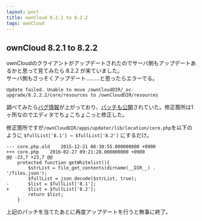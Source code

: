 ```yaml
---
layout: post
title: ownCloud 8.2.1 to 8.2.2
tags: ownCloud
---
```


## ownCloud 8.2.1 to 8.2.2

ownCloudのクライアントがアップデートされたのでサーバ側もアップデートあるかと思って見てみたら 8.2.2 が来ていました。  
サーバ側もさっそくアップデート………と思ったらエラーでる。

```
Update failed. Unable to move /ownCloudDIR/_oc-upgrade/8.2.2.2/core/resources to /ownCloudDIR/resources
```

調べてみたら[バグ情報](https://github.com/owncloud/updater/issues/189)が上がっており、[パッチも公開](https://github.com/owncloud/updater/pull/192/files)されていた。修正箇所は1ヶ所なのでエディタでちょこちょこっと修正した。

修正箇所ですが`/ownCloudDIR/apps/updater/lib/location/core.php`を以下のように `$fullList['8.1'] → $fullList['8.2']` にするだけ。

```
--- core.php.old	2015-12-21 08:30:55.000000000 +0900
+++ core.php	2016-02-27 09:21:28.000000000 +0900
@@ -23,7 +23,7 @@
	protected function getWhitelist(){
		$strList = file_get_contents(dirname(__DIR__) . '/files.json');
		$fullList = json_decode($strList, true);
-		$list = $fullList['8.1'];
+		$list = $fullList['8.2'];
		return $list;
	}
```

上記のパッチを当てたあとに再度アップデートを行うと無事に終了。